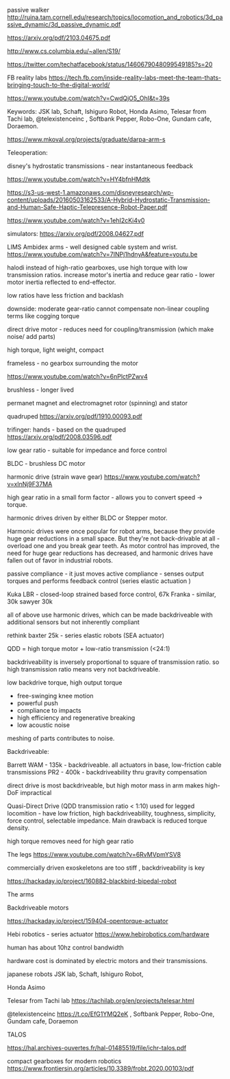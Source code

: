 
passive walker 
http://ruina.tam.cornell.edu/research/topics/locomotion_and_robotics/3d_passive_dynamic/3d_passive_dynamic.pdf


https://arxiv.org/pdf/2103.04675.pdf

http://www.cs.columbia.edu/~allen/S19/

https://twitter.com/techatfacebook/status/1460679048099549185?s=20


FB reality labs
https://tech.fb.com/inside-reality-labs-meet-the-team-thats-bringing-touch-to-the-digital-world/


https://www.youtube.com/watch?v=CwdQjO5_OhI&t=39s



Keywords: JSK lab, Schaft, Ishiguro Robot, Honda Asimo, Telesar from Tachi lab, 
@telexistenceinc
, Softbank Pepper, Robo-One, Gundam cafe, Doraemon.


https://www.mkoval.org/projects/graduate/darpa-arm-s

Teleoperation:


disney's hydrostatic transmissions - near instantaneous feedback

https://www.youtube.com/watch?v=HY4bfnHMdtk

https://s3-us-west-1.amazonaws.com/disneyresearch/wp-content/uploads/20160503162533/A-Hybrid-Hydrostatic-Transmission-and-Human-Safe-Haptic-Telepresence-Robot-Paper.pdf

https://www.youtube.com/watch?v=1ehI2cKi4v0

simulators:
https://arxiv.org/pdf/2008.04627.pdf


LIMS Ambidex arms - well designed cable system and wrist. 
https://www.youtube.com/watch?v=7INPj1hdnyA&feature=youtu.be

halodi
instead of high-ratio gearboxes, use high torque with low transmission ratios. increase motor's inertia and reduce gear ratio - lower motor inertia reflected to end-effector.

low ratios have less friction and backlash

downside: moderate gear-ratio cannot compensate non-linear coupling terms like cogging torque


direct drive motor - reduces need for coupling/transmission (which make noise/ add parts)

high torque, light weight, compact

frameless - no gearbox surrounding the motor

https://www.youtube.com/watch?v=6nPlctPZwv4



brushless - longer lived

permanet magnet and electromagnet
rotor (spinning) and stator


quadruped https://arxiv.org/pdf/1910.00093.pdf


trifinger: hands - based on the quadruped
https://arxiv.org/pdf/2008.03596.pdf


low gear ratio - suitable for impedance and force control



BLDC - brushless DC motor

harmonic drive (strain wave gear)
https://www.youtube.com/watch?v=xlnNj9F37MA

high gear ratio in a small form factor - allows you to convert speed ->  torque.

harmonic drives driven by either BLDC or Stepper motor.


Harmonic drives were once popular for robot arms, because they provide huge gear reductions in a small space. But they're not back-drivable at all - overload one and you break gear teeth. As motor control has improved, the need for huge gear reductions has decreased, and harmonic drives have fallen out of favor in industrial robots.

passive compliance - it just moves
active compliance - senses output torques and performs feedback control (series elastic actuation )

Kuka LBR - closed-loop strained based force control, 67k 
Franka - similar, 30k
sawyer 30k

all of above use harmonic drives, which can be made backdriveable with additional sensors but not inherently compliant

rethink baxter 25k - series elastic robots (SEA actuator)

QDD = high torque motor + low-ratio transmission (<24:1)

backdriveability is inversely proportional to square of transmission ratio. so high transmission ratio means very not backdriveable.

low backdrive torque, high output torque
- free-swinging knee motion
- powerful push
- compliance to impacts
- high efficiency and regenerative breaking
- low acoustic noise

meshing of parts contributes to noise.



Backdriveable:

Barrett WAM - 135k - backdriveable. all actuators in base, low-friction cable transmissions
PR2 - 400k - backdriveability thru gravity compensation


direct drive is most backdriveable, but high motor mass in arm makes high-DoF impractical

Quasi-Direct Drive (QDD transmission ratio < 1:10) used for legged locomition - have low friction, high backdriveability, toughness, simplicity, force control, selectable impedance. Main drawback is reduced torque density.

high torque removes need for high gear ratio


The legs
https://www.youtube.com/watch?v=6RvMVpmYSV8


commercially driven exoskeletons are too stiff , backdriveability is key

https://hackaday.io/project/160882-blackbird-bipedal-robot



The arms

Backdriveable motors

https://hackaday.io/project/159404-opentorque-actuator

Hebi robotics - series actuator 
https://www.hebirobotics.com/hardware

human has about 10hz control bandwidth


hardware cost is dominated by electric motors and their transmissions.


japanese robots
JSK lab, Schaft, Ishiguro Robot, 

Honda Asimo

Telesar from Tachi lab
https://tachilab.org/en/projects/telesar.html


@telexistenceinc https://t.co/EfG1YMQ2eK
, Softbank Pepper, Robo-One, Gundam cafe, Doraemon

TALOS

https://hal.archives-ouvertes.fr/hal-01485519/file/ichr-talos.pdf


compact gearboxes for modern robotics
https://www.frontiersin.org/articles/10.3389/frobt.2020.00103/pdf
